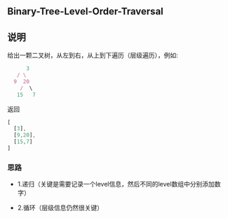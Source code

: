 ## Binary-Tree-Level-Order-Traversal

## 说明

给出一颗二叉树，从左到右，从上到下遍历（层级遍历），例如:

```js
 	  3
   / \
  9  20
    /  \
   15   7
```
返回

```js
[
  [3],
  [9,20],
  [15,7]
]
```

### 思路

* 1.递归（关键是需要记录一个level信息，然后不同的level数组中分别添加数字）

* 2.循环（层级信息仍然很关键）